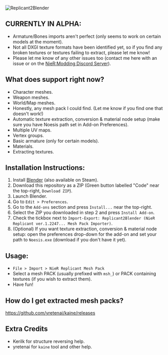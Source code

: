![Replicant2Blender](https://i.imgur.com/jbwzCYB.png)

## CURRENTLY IN ALPHA:
* Armature/Bones imports aren't perfect (only seems to work on certain models at the moment).
* Not all DXGI texture formats have been identified yet, so if you find any broken textures or textures failing to extract, please let me know! 
* Please let me know of any other issues too (contact me here with an issue or on the [NieR:Modding Discord Server](https://discord.gg/7F76ZVv)).

## What does support right now?
* Character meshes.
* Weapon meshes.
* World/Map meshes.
* Honestly, any mesh pack I could find. (Let me know if you find one that doesn't work!)
* Automatic texture extraction, conversion & material node setup (make sure you have Noesis path set in Add-on Preferences).
* Multiple UV maps.
* Vertex groups.
* Basic armature (only for certain models).
* Materials.
* Extracting textures.

## Installation Instructions:
1. Install [Blender](https://www.blender.org/) (also available on Steam).
2. Download this repository as a ZIP (Green button labelled "Code" near the top-right, `Download ZIP`).
3. Launch Blender.
4. Go to `Edit > Preferences`.
5. Go to the `Add-ons` section and press `Install...` near the top-right.
6. Select the ZIP you downloaded in step 2 and press `Install Add-on`.
7. Check the tickbox next to `Import-Export: Replicant2Blender (NieR Replicant ver.1.2247... Mesh Pack Importer)`.
8. (Optional) If you want texture extraction, conversion & material node setup: open the preferences drop-down for the add-on and set your path to `Noesis.exe` (download if you don't have it yet).

## Usage:
* `File > Import > NieR Replicant Mesh Pack`
* Select a mesh PACK (usually prefixed with `msh_`) or PACK containing textures (if you wish to extract them).
* Have fun!

## How do I get extracted mesh packs?
https://github.com/yretenai/kaine/releases

## Extra Credits
* Kerilk for structure reversing help.
* yretenai for `kaine` tool and other help.
